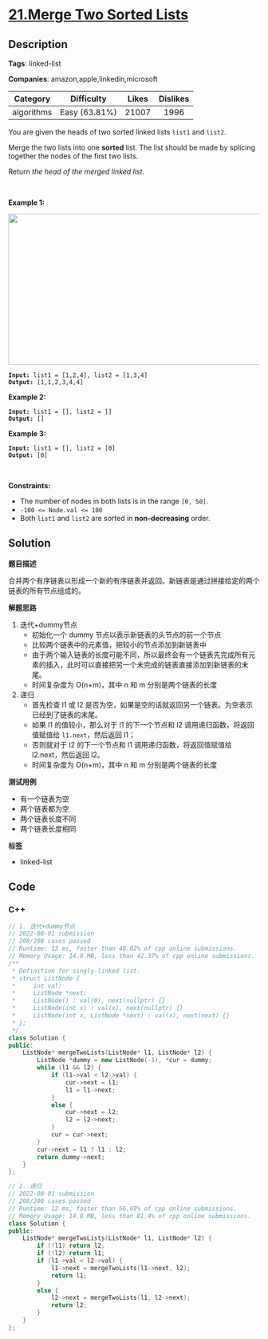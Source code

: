 # [21.Merge Two Sorted Lists](https://leetcode.com/problems/merge-two-sorted-lists/description/)

## Description

**Tags**: linked-list

**Companies**: amazon,apple,linkedin,microsoft

|  Category  |  Difficulty   | Likes | Dislikes |
| :--------: | :-----------: | :---: | :------: |
| algorithms | Easy (63.81%) | 21007 |   1996   |

<p>You are given the heads of two sorted linked lists <code>list1</code> and <code>list2</code>.</p>
<p>Merge the two lists into one <strong>sorted</strong> list. The list should be made by splicing together the nodes of the first two lists.</p>
<p>Return <em>the head of the merged linked list</em>.</p>
<p>&nbsp;</p>
<p><strong class="example">Example 1:</strong></p>
<img alt="" src="https://assets.leetcode.com/uploads/2020/10/03/merge_ex1.jpg" style="width: 662px; height: 302px;" />
<pre><code><strong>Input:</strong> list1 = [1,2,4], list2 = [1,3,4]
<strong>Output:</strong> [1,1,2,3,4,4]</code></pre>
<p><strong class="example">Example 2:</strong></p>
<pre><code><strong>Input:</strong> list1 = [], list2 = []
<strong>Output:</strong> []</code></pre>
<p><strong class="example">Example 3:</strong></p>
<pre><code><strong>Input:</strong> list1 = [], list2 = [0]
<strong>Output:</strong> [0]</code></pre>
<p>&nbsp;</p>
<p><strong>Constraints:</strong></p>
<ul>
  <li>The number of nodes in both lists is in the range <code>[0, 50]</code>.</li>
  <li><code>-100 &lt;= Node.val &lt;= 100</code></li>
  <li>Both <code>list1</code> and <code>list2</code> are sorted in <strong>non-decreasing</strong> order.</li>
</ul>

## Solution

**题目描述**

合并两个有序链表以形成一个新的有序链表并返回。新链表是通过拼接给定的两个链表的所有节点组成的。

**解题思路**

1. 迭代+dummy节点
   - 初始化一个 dummy 节点以表示新链表的头节点的前一个节点
   - 比较两个链表中的元素值，把较小的节点添加到新链表中
   - 由于两个输入链表的长度可能不同，所以最终会有一个链表先完成所有元素的插入，此时可以直接把另一个未完成的链表直接添加到新链表的末尾。
   - 时间复杂度为 O(n+m)，其中 n 和 m 分别是两个链表的长度
2. 递归
   - 首先检查 l1 或 l2 是否为空，如果是空的话就返回另一个链表。为空表示已经到了链表的末尾。
   - 如果 l1 的值较小，那么对于 l1 的下一个节点和 l2 调用递归函数，将返回值赋值给 `l1.next`，然后返回 l1；
   - 否则就对于 l2 的下一个节点和 l1 调用递归函数，将返回值赋值给 l2.next，然后返回 l2。
   - 时间复杂度为 O(n+m)，其中 n 和 m 分别是两个链表的长度

**测试用例**

- 有一个链表为空
- 两个链表都为空
- 两个链表长度不同
- 两个链表长度相同

**标签**

- linked-list

<!-- code start -->
## Code

### C++

```cpp
// 1. 迭代+dummy节点
// 2022-08-01 submission
// 208/208 cases passed
// Runtime: 13 ms, faster than 48.02% of cpp online submissions.
// Memory Usage: 14.9 MB, less than 42.37% of cpp online submissions.
/**
 * Definition for singly-linked list.
 * struct ListNode {
 *     int val;
 *     ListNode *next;
 *     ListNode() : val(0), next(nullptr) {}
 *     ListNode(int x) : val(x), next(nullptr) {}
 *     ListNode(int x, ListNode *next) : val(x), next(next) {}
 * };
 */
class Solution {
public:
    ListNode* mergeTwoLists(ListNode* l1, ListNode* l2) {
        ListNode *dummy = new ListNode(-1), *cur = dummy;
        while (l1 && l2) {
            if (l1->val < l2->val) {
                cur->next = l1;
                l1 = l1->next;
            }
            else {
                cur->next = l2;
                l2 = l2->next;
            }
            cur = cur->next;
        }
        cur->next = l1 ? l1 : l2;
        return dummy->next;
    }
};
```

```cpp
// 2. 递归
// 2022-08-01 submission
// 208/208 cases passed
// Runtime: 12 ms, faster than 56.69% of cpp online submissions.
// Memory Usage: 14.8 MB, less than 81.4% of cpp online submissions.
class Solution {
public:
    ListNode* mergeTwoLists(ListNode* l1, ListNode* l2) {
        if (!l1) return l2;
        if (!l2) return l1;
        if (l1->val < l2->val) {
            l1->next = mergeTwoLists(l1->next, l2);
            return l1;
        }
        else {
            l2->next = mergeTwoLists(l1, l2->next);
            return l2;
        }
    }
};
```

<!-- code end -->
